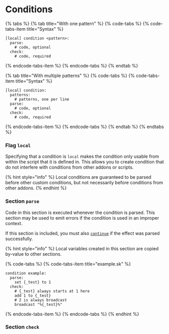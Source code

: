 # Conditions

{% tabs %}
{% tab title="With one pattern" %}
{% code-tabs %}
{% code-tabs-item title="Syntax" %}
```text
[local] condition <pattern>:
  parse:
    # code, optional
  check:
    # code, required
```
{% endcode-tabs-item %}
{% endcode-tabs %}
{% endtab %}

{% tab title="With multiple patterns" %}
{% code-tabs %}
{% code-tabs-item title="Syntax" %}
```text
[local] condition:
  patterns:
    # patterns, one per line
  parse:
    # code, optional
  check:
    # code, required
```
{% endcode-tabs-item %}
{% endcode-tabs %}
{% endtab %}
{% endtabs %}

### Flag `local`

Specifying that a condition is `local` makes the condition only usable from within the script that it is defined in. This allows you to create condition that do not interfere with conditions from other addons or scripts.

{% hint style="info" %}
Local conditions are guaranteed to be parsed before other custom conditions, but not necessarily before conditions from other addons.
{% endhint %}

### Section `parse`

Code in this section is executed whenever the condition is parsed. This section may be used to emit errors if the condition is used in an improper context.

If this section is included, you must also [`continue`](./#continue) if the effect was parsed successfully.

{% hint style="info" %}
Local variables created in this section are copied by-value to other sections.

{% code-tabs %}
{% code-tabs-item title="example.sk" %}
```text
condition example:
  parse:
    set {_test} to 1
  check:
    # {_test} always starts at 1 here
    add 1 to {_test}
    # 2 is always broadcast
    broadcast "%{_test}%"
```
{% endcode-tabs-item %}
{% endcode-tabs %}
{% endhint %}

### Section `check`


